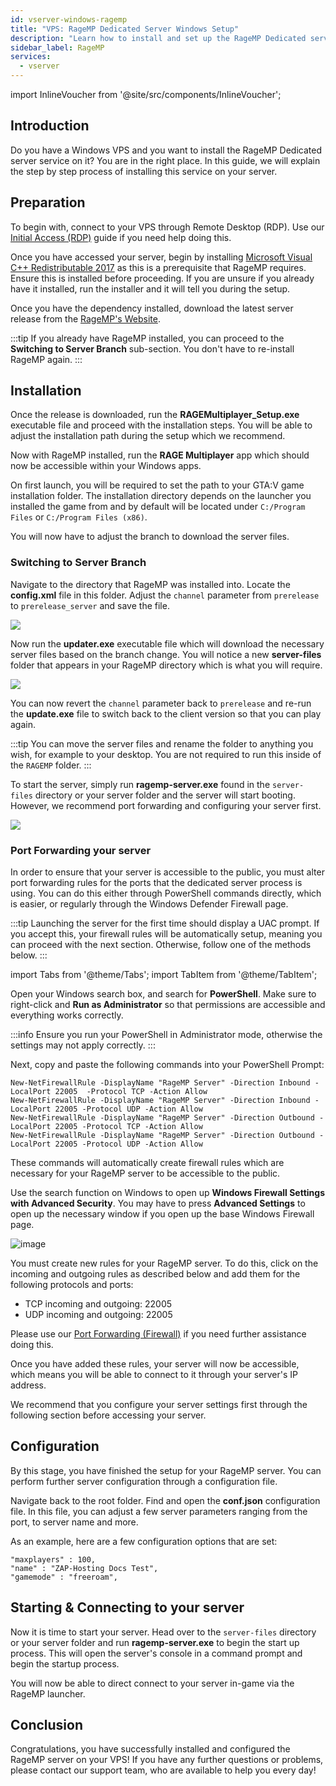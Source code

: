 ```yaml
---
id: vserver-windows-ragemp
title: "VPS: RageMP Dedicated Server Windows Setup"
description: "Learn how to install and set up the RageMP Dedicated server on your Windows VPS for seamless multiplayer gaming → Learn more now"
sidebar_label: RageMP
services:
  - vserver
---
```


import InlineVoucher from '@site/src/components/InlineVoucher';

## Introduction

Do you have a Windows VPS and you want to install the RageMP Dedicated server service on it? You are in the right place. In this guide, we will explain the step by step process of installing this service on your server.

<InlineVoucher />

## Preparation

To begin with, connect to your VPS through Remote Desktop (RDP). Use our [Initial Access (RDP)](vserver-windows-userdp.md) guide if you need help doing this.

Once you have accessed your server, begin by installing [Microsoft Visual C++ Redistributable 2017](https://aka.ms/vs/15/release/VC_redist.x64.exe) as this is a prerequisite that RageMP requires. Ensure this is installed before proceeding. If you are unsure if you already have it installed, run the installer and it will tell you during the setup.

Once you have the dependency installed, download the latest server release from the [RageMP's Website](https://cdn.rage.mp/public/files/RAGEMultiplayer_Setup.exe).

:::tip
If you already have RageMP installed, you can proceed to the **Switching to Server Branch** sub-section. You don't have to re-install RageMP again.
:::

## Installation

Once the release is downloaded, run the **RAGEMultiplayer_Setup.exe** executable file and proceed with the installation steps. You will be able to adjust the installation path during the setup which we recommend.

Now with RageMP installed, run the **RAGE Multiplayer** app which should now be accessible within your Windows apps.

On first launch, you will be required to set the path to your GTA:V game installation folder. The installation directory depends on the launcher you installed the game from and by default will be located under `C:/Program Files` or `C:/Program Files (x86)`.

You will now have to adjust the branch to download the server files.

### Switching to Server Branch

Navigate to the directory that RageMP was installed into. Locate the **config.xml** file in this folder. Adjust the `channel` parameter from `prerelease` to `prerelease_server` and save the file.

![](https://screensaver01.zap-hosting.com/index.php/s/zbZfQCdnjjqmdbs/preview)

Now run the **updater.exe** executable file which will download the necessary server files based on the branch change. You will notice a new **server-files** folder that appears in your RageMP directory which is what you will require.

![](https://screensaver01.zap-hosting.com/index.php/s/FpK5GdwnHMRRkfD/preview)

You can now revert the `channel` parameter back to `prerelease` and re-run the **update.exe** file to switch back to the client version so that you can play again.

:::tip
You can move the server files and rename the folder to anything you wish, for example to your desktop. You are not required to run this inside of the `RAGEMP` folder.
:::

To start the server, simply run **ragemp-server.exe** found in the `server-files` directory or your server folder and the server will start booting. However, we recommend port forwarding and configuring your server first.

![](https://screensaver01.zap-hosting.com/index.php/s/AiJWmSjsjw7bMYX/preview)

### Port Forwarding your server

In order to ensure that your server is accessible to the public, you must alter port forwarding rules for the ports that the dedicated server process is using. You can do this either through PowerShell commands directly, which is easier, or regularly through the Windows Defender Firewall page.

:::tip
Launching the server for the first time should display a UAC prompt. If you accept this, your firewall rules will be automatically setup, meaning you can proceed with the next section. Otherwise, follow one of the methods below.
:::

import Tabs from '@theme/Tabs';
import TabItem from '@theme/TabItem';

<Tabs>
<TabItem value="powershell" label="Via Powershell" default>

Open your Windows search box, and search for **PowerShell**. Make sure to right-click and **Run as Administrator** so that permissions are accessible and everything works correctly.

:::info
Ensure you run your PowerShell in Administrator mode, otherwise the settings may not apply correctly.
:::

Next, copy and paste the following commands into your PowerShell Prompt:

```
New-NetFirewallRule -DisplayName "RageMP Server" -Direction Inbound -LocalPort 22005  -Protocol TCP -Action Allow
New-NetFirewallRule -DisplayName "RageMP Server" -Direction Inbound -LocalPort 22005 -Protocol UDP -Action Allow
New-NetFirewallRule -DisplayName "RageMP Server" -Direction Outbound -LocalPort 22005 -Protocol TCP -Action Allow
New-NetFirewallRule -DisplayName "RageMP Server" -Direction Outbound -LocalPort 22005 -Protocol UDP -Action Allow
```

These commands will automatically create firewall rules which are necessary for your RageMP server to be accessible to the public.

</TabItem>

<TabItem value="windefender" label="Via Windows Defender">

Use the search function on Windows to open up **Windows Firewall Settings with Advanced Security**. You may have to press **Advanced Settings** to open up the necessary window if you open up the base Windows Firewall page.

![image](https://github.com/zaphosting/docs/assets/42719082/5fb9f943-7e51-4d8f-9df4-2f5ff60857d3)

You must create new rules for your RageMP server. To do this, click on the incoming and outgoing rules as described below and add them for the following protocols and ports:

- TCP incoming and outgoing: 22005
- UDP incoming and outgoing: 22005

Please use our [Port Forwarding (Firewall)](vserver-windows-port.md) if you need further assistance doing this.

</TabItem>
</Tabs>

Once you have added these rules, your server will now be accessible, which means you will be able to connect to it through your server's IP address.

We recommend that you configure your server settings first through the following section before accessing your server.

## Configuration

By this stage, you have finished the setup for your RageMP server. You can perform further server configuration through a configuration file.

Navigate back to the root folder. Find and open the **conf.json** configuration file. In this file, you can adjust a few server parameters ranging from the port, to server name and more.

As an example, here are a few configuration options that are set:

```
"maxplayers" : 100,
"name" : "ZAP-Hosting Docs Test",
"gamemode" : "freeroam",
```

## Starting & Connecting to your server

Now it is time to start your server. Head over to the `server-files` directory or your server folder and run **ragemp-server.exe** to begin the start up process. This will open the server's console in a command prompt and begin the startup process.

You will now be able to direct connect to your server in-game via the RageMP launcher.

## Conclusion

Congratulations, you have successfully installed and configured the RageMP server on your VPS! If you have any further questions or problems, please contact our support team, who are available to help you every day!

<InlineVoucher />
